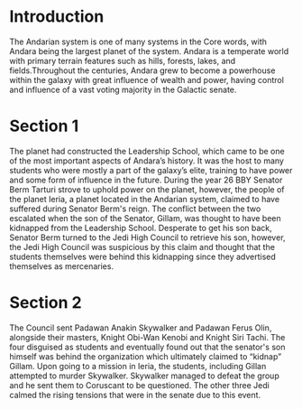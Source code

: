 # Introduction

The Andarian system is one of many systems in the Core words, with Andara being the largest planet of the system.
Andara is a temperate world with primary terrain features such as hills, forests, lakes, and fields.Throughout the centuries, Andara grew to become a powerhouse within the galaxy with great influence of wealth and power, having control and influence of a vast voting majority in the Galactic senate.

# Section 1

The planet had constructed the Leadership School, which came to be one of the most important aspects of Andara’s history.
It was the host to many students who were mostly a part of the galaxy’s elite, training to have power and some form of influence in the future.
During the year 26 BBY Senator Berm Tarturi strove to uphold power on the planet, however, the people of the planet Ieria, a planet located in the Andarian system, claimed to have suffered during Senator Berm's reign.
The conflict between the two escalated when the son of the Senator, Gillam, was thought to have been kidnapped from the Leadership School.
Desperate to get his son back, Senator Berm turned to the Jedi High Council to retrieve his son, however, the Jedi High Council was suspicious by this claim and thought that the students themselves were behind this kidnapping since they advertised themselves as mercenaries.

# Section 2

The Council sent Padawan Anakin Skywalker and Padawan Ferus Olin, alongside their masters, Knight Obi-Wan Kenobi and Knight Siri Tachi.
The four disguised as students and eventually found out that the senator's son himself was behind the organization which ultimately claimed to “kidnap” Gillam.
Upon going to a mission in Ieria, the students, including Gillan attempted to murder Skywalker.
Skywalker managed to defeat the group and he sent them to Coruscant to be questioned.
The other three Jedi calmed the rising tensions that were in the senate due to this event.
